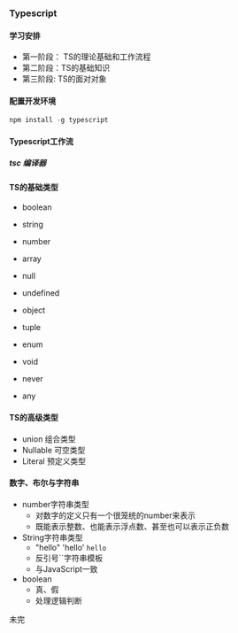 ### Typescript

#### 学习安排

- 第一阶段： TS的理论基础和工作流程
- 第二阶段：TS的基础知识
- 第三阶段: TS的面对对象

#### 配置开发环境

```js
npm install -g typescript
```

#### Typescript工作流

##### tsc 编译器

#### TS的基础类型

- boolean
- string
- number
- array
- null
- undefined
- object



- tuple
- enum
- void
- never
- any

#### TS的高级类型

- union 组合类型
- Nullable 可空类型
- Literal 预定义类型

#### 数字、布尔与字符串

- number字符串类型
  - 对数字的定义只有一个很笼统的number来表示
  - 既能表示整数、也能表示浮点数、甚至也可以表示正负数
- String字符串类型
  - "hello" 'hello' `hello`
  - 反引号``字符串模板
  - 与JavaScript一致
- boolean
  - 真、假
  - 处理逻辑判断

未完

